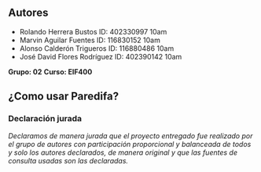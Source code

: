 ## Autores
- Rolando Herrera Bustos ID: 402330997 10am
- Marvin Aguilar Fuentes ID: 116830152 10am
- Alonso Calderón Trigueros ID: 116880486 10am
- José David Flores Rodríguez ID: 402390142 10am

**Grupo: 02**
**Curso: EIF400**

## ¿Como usar Paredifa?


### Declaración jurada
_Declaramos de manera jurada que el proyecto entregado fue realizado por el grupo de autores con participación proporcional y balanceada de todos y solo los autores declarados, de manera original y que las fuentes de consulta usadas son las declaradas._